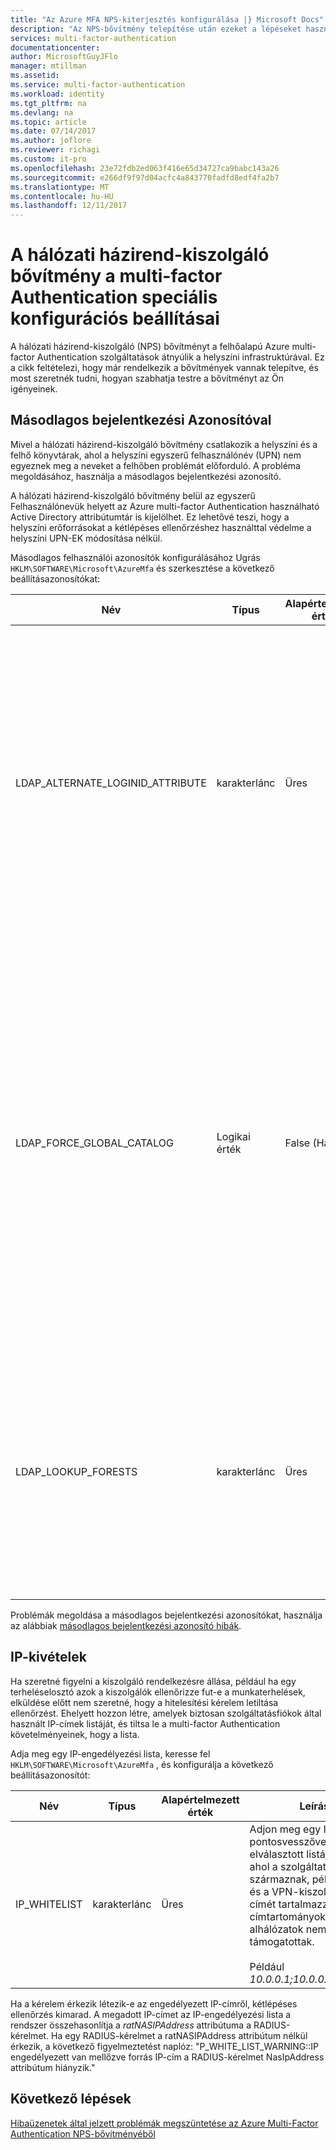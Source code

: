 ```yaml
---
title: "Az Azure MFA NPS-kiterjesztés konfigurálása |} Microsoft Docs"
description: "Az NPS-bővítmény telepítése után ezeket a lépéseket használhatja a Speciális konfiguráció például IP engedélyezése és az egyszerű Felhasználónevük cseréje."
services: multi-factor-authentication
documentationcenter: 
author: MicrosoftGuyJFlo
manager: mtillman
ms.assetid: 
ms.service: multi-factor-authentication
ms.workload: identity
ms.tgt_pltfrm: na
ms.devlang: na
ms.topic: article
ms.date: 07/14/2017
ms.author: joflore
ms.reviewer: richagi
ms.custom: it-pro
ms.openlocfilehash: 23e72fdb2ed063f416e65d34727ca9babc143a26
ms.sourcegitcommit: e266df9f97d04acfc4a843770fadfd8edf4fa2b7
ms.translationtype: MT
ms.contentlocale: hu-HU
ms.lasthandoff: 12/11/2017
---
```

# <a name="advanced-configuration-options-for-the-nps-extension-for-multi-factor-authentication"></a>A hálózati házirend-kiszolgáló bővítmény a multi-factor Authentication speciális konfigurációs beállításai

A hálózati házirend-kiszolgáló (NPS) bővítményt a felhőalapú Azure multi-factor Authentication szolgáltatások átnyúlik a helyszíni infrastruktúrával. Ez a cikk feltételezi, hogy már rendelkezik a bővítmények vannak telepítve, és most szeretnék tudni, hogyan szabhatja testre a bővítményt az Ön igényeinek. 

## <a name="alternate-login-id"></a>Másodlagos bejelentkezési Azonosítóval

Mivel a hálózati házirend-kiszolgáló bővítmény csatlakozik a helyszíni és a felhő könyvtárak, ahol a helyszíni egyszerű felhasználónév (UPN) nem egyeznek meg a neveket a felhőben problémát előforduló. A probléma megoldásához, használja a másodlagos bejelentkezési azonosító. 

A hálózati házirend-kiszolgáló bővítmény belül az egyszerű Felhasználónevük helyett az Azure multi-factor Authentication használható Active Directory attribútumtár is kijelölhet. Ez lehetővé teszi, hogy a helyszíni erőforrásokat a kétlépéses ellenőrzéshez használttal védelme a helyszíni UPN-EK módosítása nélkül. 

Másodlagos felhasználói azonosítók konfigurálásához Ugrás `HKLM\SOFTWARE\Microsoft\AzureMfa` és szerkesztése a következő beállításazonosítókat:

| Név | Típus | Alapértelmezett érték | Leírás |
| ---- | ---- | ------------- | ----------- |
| LDAP_ALTERNATE_LOGINID_ATTRIBUTE | karakterlánc | Üres | Jelölje ki, hogy az egyszerű Felhasználónevük helyett használni kívánt Active Directory-attribútum neve. Ez az attribútum van megadva a AlternateLoginId attribútumaként. Ha ez a beállításazonosító értéke egy [érvényes Active Directory-attribútumot](https://msdn.microsoft.com/library/ms675090.aspx) (a példában, levelezési vagy displayName), majd az attribútumérték helyett a felhasználói UPN-hitelesítéshez használt. Ha ez a beállításazonosító nem üres, vagy nincs konfigurálva, majd AlternateLoginId le van tiltva, és a felhasználói UPN-hitelesítéshez használt. |
| LDAP_FORCE_GLOBAL_CATALOG | Logikai érték | False (Hamis) | Ez a jelző használatával kényszerítheti a globális katalógus az LDAP-keresésekhez használatát AlternateLoginId keresésekor. A tartományvezérlő beállítása a globális katalógus, a AlternateLoginId attribútum hozzáadása a globális katalógus és engedélyeznie kell ezt a jelzőt. <br><br> Ha LDAP_LOOKUP_FORESTS van konfigurálva (nem üres), **Ez a jelző IGAZ van kényszerítve**, függetlenül attól, a beállításjegyzék-beállítás értékét. Ebben az esetben a hálózati házirend-kiszolgáló-bővítményhez olyan a globális katalógus az egyes erdőkhöz AlternateLoginId attribútummal kell konfigurálni. |
| LDAP_LOOKUP_FORESTS | karakterlánc | Üres | Adja meg a kereséshez erdők pontosvesszővel elválasztott listája. Például *contoso.com;foobar.com*. Ha ez a beállításazonosító van beállítva, a hálózati házirend-kiszolgáló bővítmény ismételt keres az erdők a sorrendet, amelyben szereplő és az első sikeres AlternateLoginId értéket adja vissza. Ha ez a beállításazonosító nincs konfigurálva, a AlternateLoginId keresési korlátozódik az aktuális tartományban.|

Problémák megoldása a másodlagos bejelentkezési azonosítókat, használja az alábbiak [másodlagos bejelentkezési azonosító hibák](multi-factor-authentication-nps-errors.md#alternate-login-id-errors).

## <a name="ip-exceptions"></a>IP-kivételek

Ha szeretné figyelni a kiszolgáló rendelkezésre állása, például ha egy terheléselosztó azok a kiszolgálók ellenőrizze fut-e a munkaterhelések, elküldése előtt nem szeretné, hogy a hitelesítési kérelem letiltása ellenőrzést. Ehelyett hozzon létre, amelyek biztosan szolgáltatásfiókok által használt IP-címek listáját, és tiltsa le a multi-factor Authentication követelményeinek, hogy a lista. 

Adja meg egy IP-engedélyezési lista, keresse fel `HKLM\SOFTWARE\Microsoft\AzureMfa` , és konfigurálja a következő beállításazonosítót: 

| Név | Típus | Alapértelmezett érték | Leírás |
| ---- | ---- | ------------- | ----------- |
| IP_WHITELIST | karakterlánc | Üres | Adjon meg egy IP-címek pontosvesszővel elválasztott listája. Gépek, ahol a szolgáltatáskérések származnak, például a NAS és a VPN-kiszolgáló IP-címét tartalmazza. IP-címtartományok olyan alhálózatok nem támogatottak. <br><br> Például *10.0.0.1;10.0.0.2;10.0.0.3*.

Ha a kérelem érkezik létezik-e az engedélyezett IP-címről, kétlépéses ellenőrzés kimarad. A megadott IP-címet az IP-engedélyezési lista a rendszer összehasonlítja a *ratNASIPAddress* attribútuma a RADIUS-kérelmet. Ha egy RADIUS-kérelmet a ratNASIPAddress attribútum nélkül érkezik, a következő figyelmeztetést naplóz: "P_WHITE_LIST_WARNING::IP engedélyezett van mellőzve forrás IP-cím a RADIUS-kérelmet NasIpAddress attribútum hiányzik."

## <a name="next-steps"></a>Következő lépések

[Hibaüzenetek által jelzett problémák megszüntetése az Azure Multi-Factor Authentication NPS-bővítményéből](multi-factor-authentication-nps-errors.md)